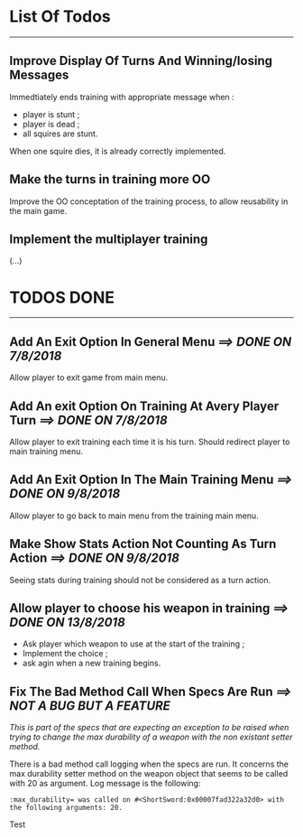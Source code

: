 # List Of Todos
---

## Improve Display Of Turns And Winning/losing Messages

Immedtiately ends training with appropriate message when :
- player is stunt ;
- player is dead ;
- all squires are stunt.

When one squire dies, it is already correctly implemented.


## Make the turns in training more OO

Improve the OO conceptation of the training process, to allow reusability in the
main game.


## Implement the multiplayer training

(...)


# TODOS DONE
---

## Add An Exit Option In General Menu _==> DONE ON 7/8/2018_

Allow player to exit game from main menu.


## Add An exit Option On Training At Avery Player Turn _==> DONE ON 7/8/2018_

Allow player to exit training each time it is his turn. Should redirect player
to main training menu.


## Add An Exit Option In The Main Training Menu _==> DONE ON 9/8/2018_

Allow player to go back to main menu from the training main menu.


## Make Show Stats Action Not Counting As Turn Action _==> DONE ON 9/8/2018_ 

Seeing stats during training should not be considered as a turn action.


## Allow player to choose his weapon in training _==> DONE ON 13/8/2018_

- Ask player which weapon to use at the start of the training ;
- Implement the choice ;
- ask agin when a new training begins.


## Fix The Bad Method Call When Specs Are Run _==> NOT A BUG BUT A FEATURE_

_This is part of the specs that are expecting an exception to be raised when
trying to change the max durability of a weapon with the non existant setter
method._

There is a bad method call logging when the specs are run.
It concerns the max durability setter method on the weapon object that seems
to be called with 20 as argument. Log message is the following:

`:max_durability= was called on #<ShortSword:0x00007fad322a32d0> with the following arguments: 20.`

Test

